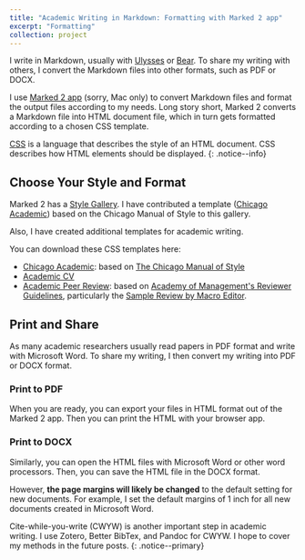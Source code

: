 ```yaml
---
title: "Academic Writing in Markdown: Formatting with Marked 2 app"
excerpt: "Formatting"
collection: project
---
```


I write in Markdown, usually with [Ulysses](https://ulysses.app/) or [Bear](https://bear.app/). To share my writing with others, I convert the Markdown files into other formats, such as PDF or DOCX.

I use [Marked 2 app](https://marked2app.com/) (sorry, Mac only) to convert Markdown files and format the output files according to my needs. Long story short, Marked 2 converts a Markdown file into HTML document file, which in turn gets formatted according to a chosen CSS template.

[CSS](https://www.w3schools.com/css/default.asp) is a language that describes the style of an HTML document. CSS describes how HTML elements should be displayed.
{: .notice--info}

## Choose Your Style and Format

Marked 2 has a [Style Gallery](https://marked2app.com/styles/#). I have contributed a template ([Chicago Academic](https://marked2app.com/styles/preview#Chicago%20Academic)) based on the Chicago Manual of Style to this gallery.

Also, I have created additional templates for academic writing.

You can download these CSS templates here:
* [Chicago Academic](https://linxule.github.io/files/chicago-academic.css): based on [The Chicago Manual of Style](https://www.chicagomanualofstyle.org/home.html)
* [Academic CV](https://linxule.github.io/files/academic-cv.css)
* [Academic Peer Review](https://linxule.github.io/files/academic-review.css): based on [Academy of Management's Reviewer Guidelines](http://aom.org/annualmeeting/reviewerguidelines/), particularly the [Sample Review by Macro Editor](https://aom.org/uploadedFiles/Publications/AMJ/ReviewsbyMacroEditors.pdf).


## Print and Share

As many academic researchers usually read papers in PDF format and write with Microsoft Word. To share my writing, I then convert my writing into PDF or DOCX format.

### Print to PDF

When you are ready, you can export your files in HTML format out of the Marked 2 app. Then you can print the HTML with your browser app.

### Print to DOCX

Similarly, you can open the HTML files with Microsoft Word or other word processors. Then, you can save the HTML file in the DOCX format.

However, **the page margins will likely be changed** to the default setting for new documents. For example, I set the default margins of 1 inch for all new documents created in Microsoft Word.

Cite-while-you-write (CWYW) is another important step in academic writing. I use Zotero, Better BibTex, and Pandoc for CWYW. I hope to cover my methods in the future posts.
{: .notice--primary}
